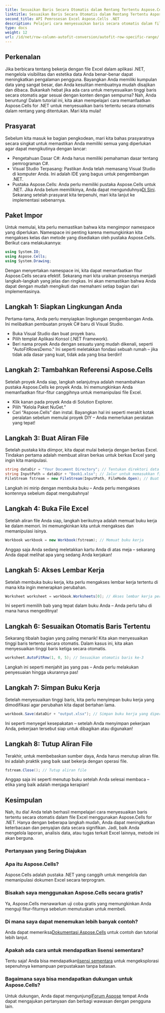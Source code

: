 ```yaml
---
title: Sesuaikan Baris Secara Otomatis dalam Rentang Tertentu Aspose.Cells .NET
linktitle: Sesuaikan Baris Secara Otomatis dalam Rentang Tertentu Aspose.Cells .NET
second_title: API Pemrosesan Excel Aspose.Cells .NET
description: Pelajari cara menyesuaikan baris secara otomatis dalam file Excel menggunakan Aspose.Cells for .NET. Sempurnakan presentasi data Anda dengan mudah dengan panduan langkah demi langkah ini.
type: docs
weight: 12
url: /id/net/row-column-autofit-conversion/autofit-row-specific-range/
---
```

## Perkenalan
Jika berbicara tentang bekerja dengan file Excel dalam aplikasi .NET, mengelola visibilitas dan estetika data Anda benar-benar dapat meningkatkan pengalaman pengguna. Bayangkan Anda memiliki kumpulan data yang sangat besar, dan Anda kesulitan membuatnya mudah disajikan dan dibaca. Bukankah hebat jika ada cara untuk menyesuaikan tinggi baris secara otomatis agar sesuai dengan konten dengan sempurna? Nah, Anda beruntung! Dalam tutorial ini, kita akan mempelajari cara memanfaatkan Aspose.Cells for .NET untuk menyesuaikan baris tertentu secara otomatis dalam rentang yang ditentukan. Mari kita mulai!
## Prasyarat
Sebelum kita masuk ke bagian pengkodean, mari kita bahas prasyaratnya secara singkat untuk memastikan Anda memiliki semua yang diperlukan agar dapat mengikutinya dengan lancar:
- Pengetahuan Dasar C#: Anda harus memiliki pemahaman dasar tentang pemrograman C#.
- Visual Studio Terpasang: Pastikan Anda telah memasang Visual Studio di komputer Anda. Ini adalah IDE yang bagus untuk pengembangan .NET.
- Pustaka Aspose.Cells: Anda perlu memiliki pustaka Aspose.Cells untuk .NET. Jika Anda belum memilikinya, Anda dapat mengunduhnya[Di Sini](https://releases.aspose.com/cells/net/).
Sekarang setelah prasyarat kita terpenuhi, mari kita lanjut ke implementasi sebenarnya.
## Paket Impor
Untuk memulai, kita perlu memastikan bahwa kita mengimpor namespace yang diperlukan. Namespace ini penting karena memungkinkan kita mengakses kelas dan metode yang disediakan oleh pustaka Aspose.Cells. Berikut cara melakukannya:
```csharp
using System.IO;
using Aspose.Cells;
using System.Drawing;
```
Dengan menyertakan namespace ini, kita dapat memanfaatkan fitur Aspose.Cells secara efektif.
Sekarang mari kita uraikan prosesnya menjadi langkah-langkah yang jelas dan ringkas. Ini akan memastikan bahwa Anda dapat dengan mudah mengikuti dan memahami setiap bagian dari implementasinya.
## Langkah 1: Siapkan Lingkungan Anda
Pertama-tama, Anda perlu menyiapkan lingkungan pengembangan Anda. Ini melibatkan pembuatan proyek C# baru di Visual Studio.
- Buka Visual Studio dan buat proyek baru.
- Pilih templat Aplikasi Konsol (.NET Framework).
- Beri nama proyek Anda dengan sesuatu yang mudah dikenali, seperti "AutoFitRowsDemo."
Ini seperti meletakkan fondasi sebuah rumah – jika tidak ada dasar yang kuat, tidak ada yang bisa berdiri!
## Langkah 2: Tambahkan Referensi Aspose.Cells
Setelah proyek Anda siap, langkah selanjutnya adalah menambahkan pustaka Aspose.Cells ke proyek Anda. Ini memungkinkan Anda memanfaatkan fitur-fitur canggihnya untuk memanipulasi file Excel.
- Klik kanan pada proyek Anda di Solution Explorer.
- Pilih “Kelola Paket NuGet.”
- Cari “Aspose.Cells” dan instal.
Bayangkan hal ini seperti merakit kotak peralatan sebelum memulai proyek DIY – Anda memerlukan peralatan yang tepat!
## Langkah 3: Buat Aliran File
Setelah pustaka kita diimpor, kita dapat mulai bekerja dengan berkas Excel. Tindakan pertama adalah membuat aliran berkas untuk berkas Excel yang ingin kita manipulasi.
```csharp
string dataDir = "Your Document Directory"; // Tentukan direktori data Anda
string InputPath = dataDir + "Book1.xlsx"; // Jalur untuk memasukkan file Excel
FileStream fstream = new FileStream(InputPath, FileMode.Open); // Buat aliran file
```
Langkah ini mirip dengan membuka buku – Anda perlu mengakses kontennya sebelum dapat mengubahnya!
## Langkah 4: Buka File Excel
Setelah aliran file Anda siap, langkah berikutnya adalah memuat buku kerja ke dalam memori. Ini memungkinkan kita untuk mengakses dan memanipulasi isinya.
```csharp
Workbook workbook = new Workbook(fstream); // Memuat buku kerja
```
Anggap saja Anda sedang meletakkan kartu Anda di atas meja – sekarang Anda dapat melihat apa yang sedang Anda kerjakan!
## Langkah 5: Akses Lembar Kerja
Setelah membuka buku kerja, kita perlu mengakses lembar kerja tertentu di mana kita ingin menerapkan perubahan.
```csharp
Worksheet worksheet = workbook.Worksheets[0]; // Akses lembar kerja pertama
```
Ini seperti memilih bab yang tepat dalam buku Anda – Anda perlu tahu di mana harus mengeditnya!
## Langkah 6: Sesuaikan Otomatis Baris Tertentu
Sekarang tibalah bagian yang paling menarik! Kita akan menyesuaikan tinggi baris tertentu secara otomatis. Dalam kasus ini, kita akan menyesuaikan tinggi baris ketiga secara otomatis.
```csharp
worksheet.AutoFitRow(1, 0, 5); // Sesuaikan otomatis baris ke-3
```
Langkah ini seperti menjahit jas yang pas – Anda perlu melakukan penyesuaian hingga ukurannya pas!
## Langkah 7: Simpan Buku Kerja
Setelah menyesuaikan tinggi baris, kita perlu menyimpan buku kerja yang dimodifikasi agar perubahan kita dapat bertahan lama.
```csharp
workbook.Save(dataDir + "output.xlsx"); // Simpan buku kerja yang diperbarui
```
Ini seperti menyegel kesepakatan – setelah Anda menyimpan pekerjaan Anda, pekerjaan tersebut siap untuk dibagikan atau digunakan!
## Langkah 8: Tutup Aliran File
Terakhir, untuk membebaskan sumber daya, Anda harus menutup aliran file. Ini adalah praktik yang baik saat bekerja dengan operasi file.
```csharp
fstream.Close(); // Tutup aliran file
```
Anggap saja ini seperti menutup buku setelah Anda selesai membaca – etika yang baik adalah menjaga kerapian!
## Kesimpulan
Nah, itu dia! Anda telah berhasil mempelajari cara menyesuaikan baris tertentu secara otomatis dalam file Excel menggunakan Aspose.Cells for .NET. Hanya dengan beberapa langkah mudah, Anda dapat meningkatkan keterbacaan dan penyajian data secara signifikan. Jadi, baik Anda mengelola laporan, analisis data, atau tugas terkait Excel lainnya, metode ini akan berguna.
### Pertanyaan yang Sering Diajukan
### Apa itu Aspose.Cells?  
Aspose.Cells adalah pustaka .NET yang canggih untuk mengelola dan memanipulasi dokumen Excel secara terprogram.
### Bisakah saya menggunakan Aspose.Cells secara gratis?  
Ya, Aspose.Cells menawarkan uji coba gratis yang memungkinkan Anda menguji fitur-fiturnya sebelum memutuskan untuk membeli.
### Di mana saya dapat menemukan lebih banyak contoh?  
 Anda dapat memeriksa[Dokumentasi Aspose.Cells](https://reference.aspose.com/cells/net/) untuk contoh dan tutorial lebih lanjut.
### Apakah ada cara untuk mendapatkan lisensi sementara?  
 Tentu saja! Anda bisa mendapatkan[lisensi sementara](https://purchase.aspose.com/temporary-license/) untuk mengeksplorasi sepenuhnya kemampuan perpustakaan tanpa batasan.
### Bagaimana saya bisa mendapatkan dukungan untuk Aspose.Cells?  
 Untuk dukungan, Anda dapat mengunjungi[Forum Aspose](https://forum.aspose.com/c/cells/9) tempat Anda dapat mengajukan pertanyaan dan berbagi wawasan dengan pengguna lain.
